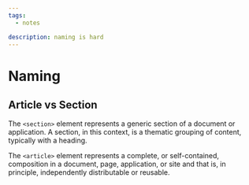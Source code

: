 ```yaml
---
tags:
  - notes

description: naming is hard
---
```


# Naming

## Article vs Section

The `<section>` element represents a generic section of a document or application. A section, in this context, is a thematic grouping of content, typically with a heading.

The `<article>` element represents a complete, or self-contained, composition in a document, page, application, or site and that is, in principle, independently distributable or reusable.


